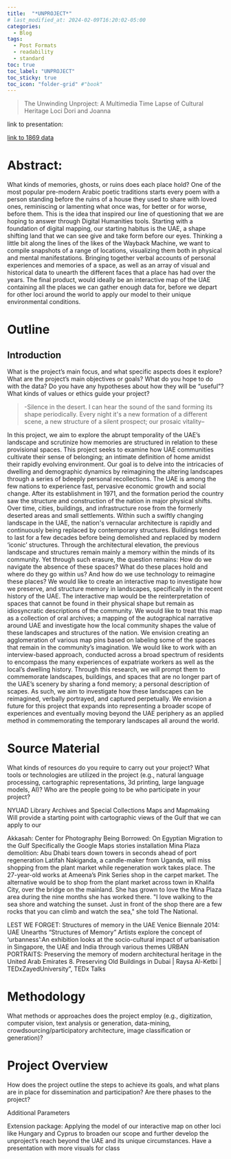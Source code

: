 ```yaml
---
title:  "*UNPROJECT*"
# last_modified_at: 2024-02-09T16:20:02-05:00
categories:
  - Blog
tags:
  - Post Formats
  - readability
  - standard
toc: true
toc_label: "UNPROJECT"
toc_sticky: true
toc_icon: "folder-grid" #"book"
---
```



>The Unwinding Unproject: A Multimedia Time Lapse of Cultural Heritage Loci
Dori and Joanna

link to presentation:

[link to 1869 data](https://docs.google.com/presentation/d/1V4G77oIw5dQHSeEyVFlULSI-1sO89huToq6gKspmcBI/edit?usp=sharing)

# Abstract: 

What kinds of memories, ghosts, or ruins does each place hold? One of the most popular pre-modern Arabic poetic traditions starts every poem with a person standing before the ruins of a house they used to share with loved ones, reminiscing or lamenting what once was, for better or for worse, before them. This is the idea that inspired our line of questioning that we are hoping to answer through Digital Humanities tools. Starting with a foundation of digital mapping, our starting habitus is the UAE, a shape shifting land that we can see give and take form before our eyes. Thinking a little bit along the lines of the likes of the Wayback Machine, we want to compile snapshots of a range of locations, visualizing them both in physical and mental manifestations. Bringing together verbal accounts of personal experiences and memories of a space, as well as an array of visual and historical data to unearth the different faces that a place has had over the years. The final product, would ideally be an interactive map of the UAE containing all the places we can gather enough data for, before we depart for other loci around the world to apply our model to their unique environmental conditions. 


# Outline

## Introduction


What is the project’s main focus, and what specific aspects does it explore?
What are the project’s main objectives or goals? What do you hope to do with the data? Do you have any hypotheses about how they will be “useful”?
What kinds of values or ethics guide your project?


>-Silence in the desert. I can hear the sound of the sand forming its shape periodically. Every night it's a new formation of a different scene, a new structure of a silent prospect; our prosaic vitality–


In this project, we aim to explore the abrupt temporality of the UAE’s landscape and scrutinize how memories are structured in relation to these provisional spaces. This project seeks to examine how UAE communities cultivate their sense of belonging; an intimate definition of home amidst their rapidly evolving environment. Our goal is to delve into the intricacies of dwelling and demographic dynamics by reimagining the altering landscapes through a series of bdeeply personal recollections.
The UAE is among the few nations to experience fast, pervasive economic growth and social change. After its establishment in 1971, and the formation period the country saw the structure and construction of the nation in major physical shifts. Over time, cities, buildings, and infrastructure rose from the formerly deserted areas and small settlements. Within such a swiftly changing landscape in the UAE, the nation's vernacular architecture is rapidly and continuously being replaced by contemporary structures. Buildings tended to last for a few decades before being demolished and replaced by modern ‘iconic’ structures. Through the architectural elevation, the previous landscape and structures remain mainly a memory within the minds of its community. Yet through such erasure, the question remains: 
How do we navigate the absence of these spaces?  What do these places hold and where do they go within us?  And how do we use technology to reimagine these places? We would like to create an interactive map to investigate how we preserve, and structure memory in landscapes, specifically in the recent history of the UAE.
 The interactive map would be the reinterpretation of spaces that cannot be found in their physical shape but remain as idiosyncratic descriptions of the community.  We would like to treat this map as a collection of oral archives; a mapping of the autographical narrative around UAE and investigate how the local community shapes the value of these landscapes and structures of the nation. 
We envision creating an agglomeration of various map pins based on labeling some of the spaces that remain in the community’s imagination.  We would like to work with an interview-based approach, conducted across a broad spectrum of residents to encompass the many experiences of expatriate workers as well as the local’s dwelling history. Through this research, we will prompt them to commemorate landscapes, buildings, and spaces that are no longer part of the UAE’s scenery by sharing a fond memory; a personal description of scapes. As such, we aim to investigate how these landscapes can be reimagined, verbally portrayed, and captured perpetually.
We envision a future for this project that expands into representing a broader scope of experiences and eventually moving beyond the UAE periphery as an applied method in commemorating the temporary landscapes all around the world. 




# Source Material


What kinds of resources do you require to carry out your project? What tools or technologies are utilized in the project (e.g., natural language processing, cartographic representations, 3d printing, large language models, AI)? Who are the people going to be who participate in your project? 

NYUAD Library Archives and Special Collections 
Maps and Mapmaking  
Will provide a starting point with cartographic views of the Gulf that we can apply to our


Akkasah: Center for Photography
Being Borrowed: On Egyptian Migration to the Gulf
Specifically the Google Maps stories installation
Mina Plaza demolition: Abu Dhabi tears down towers in seconds ahead of port regeneration
Latifah Nakiganda, a candle-maker from Uganda, will miss shopping from the plant market while regeneration work takes place.
The 27-year-old works at Ameena’s Pink Series shop in the carpet market.
The alternative would be to shop from the plant market across town in Khalifa City, over the bridge on the mainland. She has grown to love the Mina Plaza area during the nine months she has worked there.
"I love walking to the sea shore and watching the sunset. Just in front of the shop there are a few rocks that you can climb and watch the sea," she told The National.


LEST WE FORGET:  Structures of memory in the UAE
Venice Biennale 2014: UAE Unearths “Structures of Memory”
Artists explore the concept of ‘urbanness’:An exhibition looks at the socio-cultural impact of urbanisation in Singapore, the UAE and India through various themes
 URBAN PORTRAITS: Preserving the memory of modern architectural heritage in the United Arab Emirates
 8. Preserving Old Buildings in Dubai | Raysa Al-Ketbi | TEDxZayedUniversity”, TEDx Talks



# Methodology 

What methods or approaches does the project employ (e.g., digitization, computer vision, text analysis or generation, data-mining, crowdsourcing/participatory architecture, image classification or generation)?

# Project Overview

How does the project outline the steps to achieve its goals, and what plans are in place for dissemination and participation? Are there phases to the project?

Additional Parameters

Extension package: Applying the model of our interactive map on other loci like Hungary and Cyprus to broaden our scope and further develop the unproject’s reach beyond the UAE and its unique circumstances.
Have a presentation with more visuals for class
